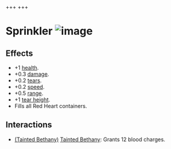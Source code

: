 +++
+++

 # Sprinkler ![image](/image/Sprinkler.png) 


Effects
---------


* +1 [health](/wiki/Health "Health").
* +0.3 [damage](/wiki/Damage "Damage").
* +0.2 [tears](/wiki/Tears "Tears").
* +0.2 [speed](/wiki/Speed "Speed").
* +0.5 [range](/wiki/Range "Range").
* +1 [tear height](/wiki/Tear_height "Tear height").
* Fills all Red Heart containers.


Interactions
--------------


* [(Tainted Bethany)](/wiki/Tainted_Bethany "Tainted Bethany") [Tainted Bethany](/wiki/Tainted_Bethany "Tainted Bethany"): Grants 12 blood charges.


